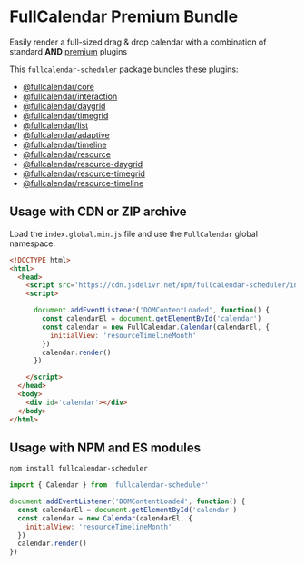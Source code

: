 
# FullCalendar Premium Bundle

Easily render a full-sized drag & drop calendar with a combination of standard **AND** [premium](https://fullcalendar.io/docs/premium) plugins

This `fullcalendar-scheduler` package bundles these plugins:

- [@fullcalendar/core](https://github.com/fullcalendar/fullcalendar/tree/main/packages/core)
- [@fullcalendar/interaction](https://github.com/fullcalendar/fullcalendar/tree/main/packages/interaction)
- [@fullcalendar/daygrid](https://github.com/fullcalendar/fullcalendar/tree/main/packages/daygrid)
- [@fullcalendar/timegrid](https://github.com/fullcalendar/fullcalendar/tree/main/packages/timegrid)
- [@fullcalendar/list](https://github.com/fullcalendar/fullcalendar/tree/main/packages/list)
- [@fullcalendar/adaptive](https://github.com/fullcalendar/fullcalendar-workspace/tree/main/packages/adaptive)
- [@fullcalendar/timeline](https://github.com/fullcalendar/fullcalendar-workspace/tree/main/packages/timeline)
- [@fullcalendar/resource](https://github.com/fullcalendar/fullcalendar-workspace/tree/main/packages/resource)
- [@fullcalendar/resource-daygrid](https://github.com/fullcalendar/fullcalendar-workspace/tree/main/packages/resource-daygrid)
- [@fullcalendar/resource-timegrid](https://github.com/fullcalendar/fullcalendar-workspace/tree/main/packages/resource-timegrid)
- [@fullcalendar/resource-timeline](https://github.com/fullcalendar/fullcalendar-workspace/tree/main/packages/resource-timeline)

## Usage with CDN or ZIP archive

Load the `index.global.min.js` file and use the `FullCalendar` global namespace:

```html
<!DOCTYPE html>
<html>
  <head>
    <script src='https://cdn.jsdelivr.net/npm/fullcalendar-scheduler/index.global.min.js'></script>
    <script>

      document.addEventListener('DOMContentLoaded', function() {
        const calendarEl = document.getElementById('calendar')
        const calendar = new FullCalendar.Calendar(calendarEl, {
          initialView: 'resourceTimelineMonth'
        })
        calendar.render()
      })

    </script>
  </head>
  <body>
    <div id='calendar'></div>
  </body>
</html>
```

## Usage with NPM and ES modules

```sh
npm install fullcalendar-scheduler
```

```js
import { Calendar } from 'fullcalendar-scheduler'

document.addEventListener('DOMContentLoaded', function() {
  const calendarEl = document.getElementById('calendar')
  const calendar = new Calendar(calendarEl, {
    initialView: 'resourceTimelineMonth'
  })
  calendar.render()
})
```
